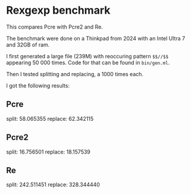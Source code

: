 # Rexgexp benchmark

This compares Pcre with Pcre2 and Re.

The benchmark were done on a Thinkpad from 2024 with an Intel Ultra 7 and 32GB
of ram.

I first generated a large file (239M) with reoccuring pattern `$$//$$` appearing
50 000 times. Code for that can be found in `bin/gen.ml`.

Then I tested splitting and replacing, a 1000 times each.

I got the following results:

## Pcre
split: 58.065355
replace: 62.342115

## Pcre2
split: 16.756501
replace: 18.157539

## Re
split: 242.511451
replace: 328.344440